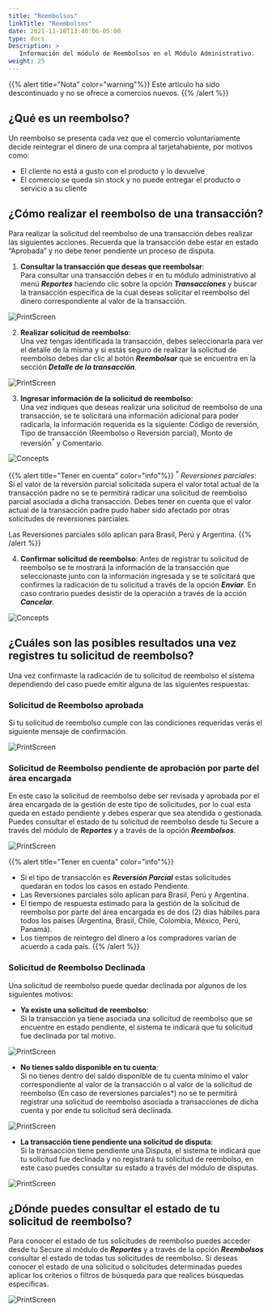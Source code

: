 ```yaml
---
title: "Reembolsos"
linkTitle: "Reembolsos"
date: 2021-11-18T13:40:06-05:00
type: docs
Description: >
   Información del módulo de Reembolsos en el Módulo Administrativo.
weight: 25
---
```


{{% alert title="Nota" color="warning"%}}
Este artículo ha sido descontinuado y no se ofrece a comercios nuevos.
{{% /alert %}}

## ¿Qué es un reembolso?
Un reembolso se presenta cada vez que el comercio voluntariamente decide reintegrar el dinero de una compra al tarjetahabiente, por motivos como:  
* El cliente no está a gusto con el producto y lo devuelve
* El comercio se queda sin stock y no puede entregar el producto o servicio a su cliente
 
## ¿Cómo realizar el reembolso de una transacción?
Para realizar la solicitud del reembolso de una transacción debes realizar las siguientes acciones. Recuerda que la transacción debe estar en estado “Aprobada” y no debe tener pendiente un proceso de disputa.

1. **Consultar la transacción que deseas que reembolsar**:<br>
Para consultar una transacción debes ir en tu módulo administrativo al menú _**Reportes**_ haciendo clic sobre la opción _**Transacciones**_ y buscar la transacción específica de la cual deseas solicitar el reembolso del dinero correspondiente al valor de la transacción.

![PrintScreen](https://raw.githubusercontent.com/developers-payu-latam/developers-payu-latam.github.io/master/images/soluciones-adicionales/reembolsos/reportes.png)
 
2. **Realizar solicitud de reembolso**:<br>
Una vez tengas identificada la transacción, debes seleccionarla para ver el detalle de la misma y si estás seguro de realizar la solicitud de reembolso debes dar clic al botón _**Reembolsar**_ que se encuentra en la sección _**Detalle de la transacción**_.

![PrintScreen](https://raw.githubusercontent.com/developers-payu-latam/developers-payu-latam.github.io/master/images/soluciones-adicionales/reembolsos/reembolso_clic.jpg)
 
3. **Ingresar información de la solicitud de reembolso**:<br>
Una vez indiques que deseas realizar una solicitud de reembolso de una transacción, se te solicitará una información adicional para poder radicarla, la información requerida es la siguiente: Código de reversión, Tipo de transacción (Reembolso o Reversión parcial), Monto de reversión<sup>\*</sup> y Comentario.

![Concepts](https://raw.githubusercontent.com/developers-payu-latam/developers-payu-latam.github.io/master/images/soluciones-adicionales/reembolsos/reembolso_dialog.jpg)
 
{{% alert title="Tener en cuenta" color="info"%}}
<sup>\*</sup> _Reversiones parciales_: Si el valor de la reversión parcial solicitada supera el valor total actual de la transacción padre no se te permitirá radicar una solicitud de reembolso parcial asociada a dicha transacción. Debes tener en cuenta que el valor actual de la transacción padre pudo haber sido afectado por otras solicitudes de reversiones parciales.

Las Reversiones parciales sólo aplican para Brasil, Perú y Argentina.
{{% /alert %}}

4. **Confirmar solicitud de reembolso**: 
Antes de registrar tu solicitud de reembolso se te mostrará la información de la transacción que seleccionaste junto con la información ingresada y se te solicitará que confirmes la radicación de tu solicitud a través de la opción _**Enviar**_. En caso contrario puedes desistir de la operación a través de la acción _**Cancelar**_.

![Concepts](https://raw.githubusercontent.com/developers-payu-latam/developers-payu-latam.github.io/master/images/soluciones-adicionales/reembolsos/reembolso_confirmar.jpg)
 
## ¿Cuáles son las posibles resultados una vez registres tu solicitud de reembolso?
Una vez confirmaste la radicación de tu solicitud de reembolso el sistema dependiendo del caso puede emitir alguna de las siguientes respuestas:

### Solicitud de Reembolso aprobada
Si tu solicitud de reembolso cumple con las condiciones requeridas verás el siguiente mensaje de confirmación.

![PrintScreen](https://raw.githubusercontent.com/developers-payu-latam/developers-payu-latam.github.io/master/images/soluciones-adicionales/reembolsos/reembolso_aprobado.png)

### Solicitud de Reembolso pendiente de aprobación por parte del área encargada
En este caso la solicitud de reembolso debe ser revisada y aprobada por el área encargada de la gestión de este tipo de solicitudes, por lo cual esta queda en estado pendiente y debes esperar que sea atendida o gestionada. Puedes consultar el estado de tu solicitud de reembolso desde tu Secure a través del módulo de _**Reportes**_ y a través de la opción _**Reembolsos**_.

![PrintScreen](https://raw.githubusercontent.com/developers-payu-latam/developers-payu-latam.github.io/master/images/soluciones-adicionales/reembolsos/pendiente_aprobacion.png)

{{% alert title="Tener en cuenta" color="info"%}}
* Si el tipo de transacción es _**Reversión Parcial**_ estas solicitudes quedarán en todos los casos en estado Pendiente.
* Las Reversiones parciales sólo aplican para Brasil, Perú y Argentina.
* El tiempo de respuesta estimado para la gestión de la solicitud de reembolso por parte del área encargada es de dos (2) días hábiles para todos los países (Argentina, Brasil, Chile, Colombia, México, Perú, Panamá).
* Los tiempos de reintegro del dinero a los compradores varían de acuerdo a cada país.
{{% /alert %}}

### Solicitud de Reembolso Declinada
Una solicitud de reembolso puede quedar declinada por algunos de los siguientes motivos:

* **Ya existe una solicitud de reembolso**:<br>
Si la transacción ya tiene asociada una solicitud de reembolso que se encuentre en estado pendiente, el sistema te indicará que tu solicitud fue declinada por tal motivo.

![PrintScreen](https://raw.githubusercontent.com/developers-payu-latam/developers-payu-latam.github.io/master/images/soluciones-adicionales/reembolsos/reembolso_existente.png)

* **No tienes saldo disponible en tu cuenta**:<br>
Si no tienes dentro del saldo disponible de tu cuenta mínimo el valor correspondiente al valor de la transacción o al valor de la solicitud de reembolso (En caso de reversiones parciales*) no se te permitirá registrar una solicitud de reembolso asociada a transacciones de dicha cuenta y por ende tu solicitud será declinada.

![PrintScreen](https://raw.githubusercontent.com/developers-payu-latam/developers-payu-latam.github.io/master/images/soluciones-adicionales/reembolsos/saldo_insuficiente.png)

* **La transacción tiene pendiente una solicitud de disputa**:<br>
Si la transacción tiene pendiente una Disputa, el sistema te indicará que tu solicitud fue declinada y no registrará tu solicitud de reembolso, en este caso puedes consultar su estado a través del módulo de disputas.

![PrintScreen](https://raw.githubusercontent.com/developers-payu-latam/developers-payu-latam.github.io/master/images/soluciones-adicionales/reembolsos/disputa_pendiente.png)
 
## ¿Dónde puedes consultar el estado de tu solicitud de reembolso?
Para conocer el estado de tus solicitudes de reembolso puedes acceder desde tu Secure al módulo de _**Reportes**_ y a través de la opción _**Reembolsos**_ consultar el estado de todas tus solicitudes de reembolso. Si deseas conocer el estado de una solicitud o solicitudes determinadas puedes aplicar los criterios o filtros de búsqueda para que realices búsquedas específicas.  

![PrintScreen](https://raw.githubusercontent.com/developers-payu-latam/developers-payu-latam.github.io/master/images/soluciones-adicionales/reembolsos/reembolso_consulta.png)